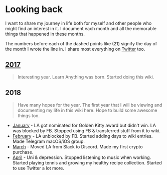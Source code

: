 # Looking back
I want to share my journey in life both for myself and other people who might find an interest in it. I document each month and all the memorable things that happened in these months.

The numbers before each of the dashed points like (21) signify the day of the month I wrote the line in. I share most everything on [Twitter](https://twitter.com/nikitavoloboev) too.

## [2017](2017/2017.md)
> Interesting year. Learn Anything was born. Started doing this wiki.

## 2018
> Have many hopes for the year. The first year that I will be viewing and documenting my life in this wiki here. Hope to build some awesome things too.

- [January](2018/2018-january.md) - LA got nominated for Golden Kitty award but didn't win. LA was blocked by FB. Stopped using FB & transferred stuff from it to wiki.
- [February](2018/2018-february.md) - LA unblocked by FB. Started adding days to wiki entries. Made Telegram macOS/iOS group.
- [March](2018/2018-march.md) - Moved LA from Slack to Discord. Made my first crypto purchase.
- [April](2018/2018-april.md) - Uni & depression. Stopped listening to music when working. Started playing tennis and growing my healthy recipe collection. Started to use Twitter a lot more.